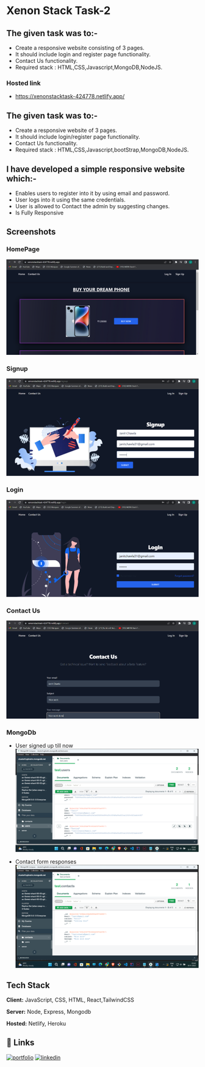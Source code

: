 
# Xenon Stack Task-2


## The given task was to:-

 - Create a responsive website consisting of 3 pages.
 - It should include login and register page functionality.
 - Contact Us functionality.
 - Required stack : HTML,CSS,Javascript,MongoDB,NodeJS.

 ### Hosted link
 - https://xenonstacktask-424778.netlify.app/




## The given task was to:-

 - Create a responsive website of 3 pages.
 - It should include login/register page functionality.
 - Contact Us functionality.
 - Required stack : HTML,CSS,Javascript,bootStrap,MongoDB,NodeJS.


## I have developed a simple responsive website which:-
- Enables users to register into it by using email and password.
- User logs into it using the same credentials.
- User is allowed to Contact the admin by suggesting changes.
- Is Fully Responsive


## Screenshots

### HomePage


![App Screenshot](https://raw.githubusercontent.com/JanitChawla/xenotask/main/screenshots/Screenshot%20(130).png)

### Signup
![App Screenshot](https://raw.githubusercontent.com/JanitChawla/xenotask/main/screenshots/Screenshot%20(131).png)

### Login
![App Screenshot](https://raw.githubusercontent.com/JanitChawla/xenotask/main/screenshots/Screenshot%20(132).png)

### Contact Us
![App Screenshot](https://raw.githubusercontent.com/JanitChawla/xenotask/main/screenshots/Screenshot%20(133).png)

### MongoDb
- User signed up till now
![App Screenshot](https://raw.githubusercontent.com/JanitChawla/xenotask/main/screenshots/Screenshot%20(134).png)

- Contact form responses
![App Screenshot](https://raw.githubusercontent.com/JanitChawla/xenotask/main/screenshots/Screenshot%20(135).png)

## Tech Stack

**Client:** JavaScript, CSS, HTML, React,TailwindCSS

**Server:** Node, Express, Mongodb


**Hosted:** Netlify, Heroku

## 🔗 Links

[![portfolio](https://img.shields.io/badge/my_portfolio-000?style=for-the-badge&logo=ko-fi&logoColor=white)](https://janitchawla-portfolio.netlify.app/)
[![linkedin](https://img.shields.io/badge/linkedin-0A66C2?style=for-the-badge&logo=linkedin&logoColor=white)](https://www.linkedin.com/in/janit-chawla-478457191/)

